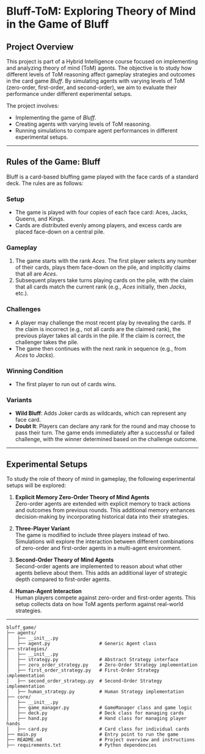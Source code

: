 # **Bluff-ToM: Exploring Theory of Mind in the Game of Bluff**

## **Project Overview**
This project is part of a Hybrid Intelligence course focused on implementing and analyzing theory of mind (ToM) agents. The objective is to study how different levels of ToM reasoning affect gameplay strategies and outcomes in the card game *Bluff*. By simulating agents with varying levels of ToM (zero-order, first-order, and second-order), we aim to evaluate their performance under different experimental setups.

The project involves:
- Implementing the game of *Bluff*.
- Creating agents with varying levels of ToM reasoning.
- Running simulations to compare agent performances in different experimental setups.

---

## **Rules of the Game: Bluff**

Bluff is a card-based bluffing game played with the face cards of a standard deck. The rules are as follows:

### **Setup**
- The game is played with four copies of each face card: Aces, Jacks, Queens, and Kings.
- Cards are distributed evenly among players, and excess cards are placed face-down on a central pile.

### **Gameplay**
1. The game starts with the rank *Aces*. The first player selects any number of their cards, plays them face-down on the pile, and implicitly claims that all are *Aces*.
2. Subsequent players take turns playing cards on the pile, with the claim that all cards match the current rank (e.g., *Aces* initially, then *Jacks*, etc.).

### **Challenges**
- A player may challenge the most recent play by revealing the cards. If the claim is incorrect (e.g., not all cards are the claimed rank), the previous player takes all cards in the pile. If the claim is correct, the challenger takes the pile.
- The game then continues with the next rank in sequence (e.g., from *Aces* to *Jacks*).

### **Winning Condition**
- The first player to run out of cards wins.

### **Variants**
- **Wild Bluff**: Adds Joker cards as wildcards, which can represent any face card.
- **Doubt It**: Players can declare any rank for the round and may choose to pass their turn. The game ends immediately after a successful or failed challenge, with the winner determined based on the challenge outcome.

---

## **Experimental Setups**

To study the role of theory of mind in gameplay, the following experimental setups will be explored:

1. **Explicit Memory Zero-Order Theory of Mind Agents**  
   Zero-order agents are extended with explicit memory to track actions and outcomes from previous rounds. This additional memory enhances decision-making by incorporating historical data into their strategies.

2. **Three-Player Variant**  
   The game is modified to include three players instead of two. Simulations will explore the interaction between different combinations of zero-order and first-order agents in a multi-agent environment.

3. **Second-Order Theory of Mind Agents**  
   Second-order agents are implemented to reason about what other agents believe about them. This adds an additional layer of strategic depth compared to first-order agents.

4. **Human-Agent Interaction**  
   Human players compete against zero-order and first-order agents. This setup collects data on how ToM agents perform against real-world strategies.

---
```plaintext
bluff_game/
├── agents/
│   ├── __init__.py
│   ├── agent.py                  # Generic Agent class
├── strategies/
│   ├── __init__.py
│   ├── strategy.py               # Abstract Strategy interface
│   ├── zero_order_strategy.py    # Zero-Order Strategy implementation
│   ├── first_order_strategy.py   # First-Order Strategy implementation
│   ├── second_order_strategy.py  # Second-Order Strategy implementation
│   ├── human_strategy.py         # Human Strategy implementation
├── core/
│   ├── __init__.py
│   ├── game_manager.py           # GameManager class and game logic
│   ├── deck.py                   # Deck class for managing cards
│   ├── hand.py                   # Hand class for managing player hands
│   ├── card.py                   # Card class for individual cards
├── main.py                       # Entry point to run the game
├── README.md                     # Project overview and instructions
├── requirements.txt              # Python dependencies


